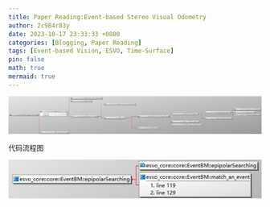 ```yaml
---
title: Paper Reading:Event-based Stereo Visual Odometry
author: 2c984r83y
date: 2023-10-17 23:33:33 +0800
categories: [Blogging, Paper Reading]
tags: [Event-based Vision, ESVO, Time-Surface]
pin: false
math: true
mermaid: true
---
```

![20231018111918](https://raw.githubusercontent.com/2c984r83y/2c984r83y.github.io/master/images/20231018111918.png)

代码流程图

![20231018201057](https://raw.githubusercontent.com/2c984r83y/2c984r83y.github.io/master/images/20231018201057.png)

